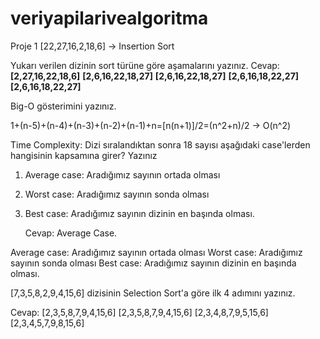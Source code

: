 # veriyapilarivealgoritma
Proje 1
[22,27,16,2,18,6] -> Insertion Sort

Yukarı verilen dizinin sort türüne göre aşamalarını yazınız.
  Cevap:
    **[2,27,16,22,18,6]**
    **[2,6,16,22,18,27]**
    **[2,6,16,22,18,27]**
    **[2,6,16,18,22,27]**
    **[2,6,16,18,22,27]**

Big-O gösterimini yazınız.

1+(n-5)+(n-4)+(n-3)+(n-2)+(n-1)+n=[n(n+1)]/2=(n^2+n)/2 → O(n^2)

Time Complexity: Dizi sıralandıktan sonra 18 sayısı aşağıdaki case'lerden hangisinin kapsamına girer? Yazınız

1. Average case: Aradığımız sayının ortada olması
2. Worst case: Aradığımız sayının sonda olması
3. Best case: Aradığımız sayının dizinin en başında olması.

   Cevap: Average Case.

Average case: Aradığımız sayının ortada olması
Worst case: Aradığımız sayının sonda olması
Best case: Aradığımız sayının dizinin en başında olması.




[7,3,5,8,2,9,4,15,6] dizisinin Selection Sort'a göre ilk 4 adımını yazınız.

  Cevap:
    [2,3,5,8,7,9,4,15,6]
    [2,3,5,8,7,9,4,15,6]
    [2,3,4,8,7,9,5,15,6]
    [2,3,4,5,7,9,8,15,6]
